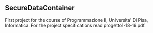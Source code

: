 ## SecureDataContainer ##
First project for the course of Programmazione II, Universita' Di Pisa, Informatica.
For the project specifications read progetto1-18-19.pdf.
